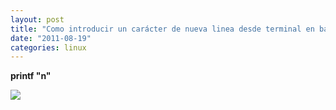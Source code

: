 ```yaml
---
layout: post
title: "Como introducir un carácter de nueva linea desde terminal en bash"
date: "2011-08-19"
categories: linux
---
```


**printf "n"**

![](https://blogger.googleusercontent.com/tracker/3262098284547378612-2455111729693840128?l=tablondesastre.blogspot.com)
